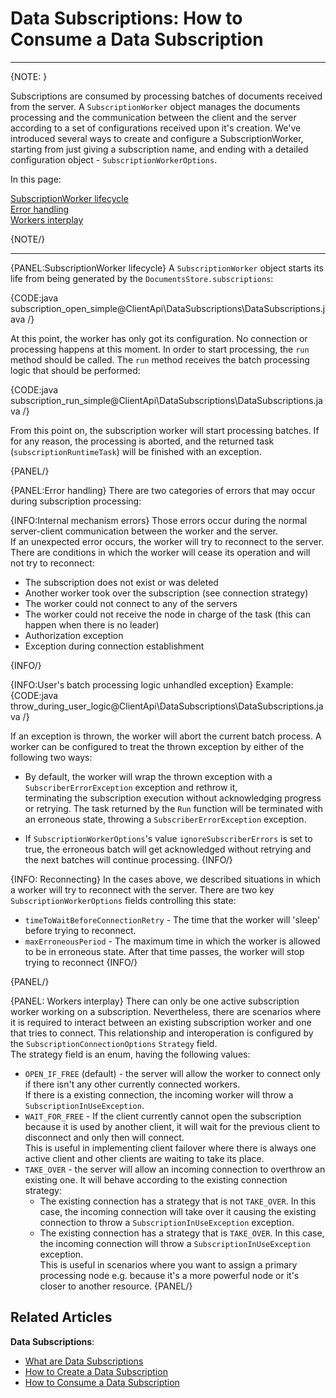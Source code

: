 # Data Subscriptions: How to Consume a Data Subscription

---

{NOTE: }

Subscriptions are consumed by processing batches of documents received from the server. 
A `SubscriptionWorker` object manages the documents processing and the communication between the client and the server according to a set of configurations received upon it's creation. 
We've introduced several ways to create and configure a SubscriptionWorker, starting from just giving a subscription name, and ending with a detailed configuration object - `SubscriptionWorkerOptions`.

In this page:

[SubscriptionWorker lifecycle](../../../client-api/data-subscriptions/consumption/how-to-consume-data-subscription#subscriptionworker-lifecycle)  
[Error handling](../../../client-api/data-subscriptions/consumption/how-to-consume-data-subscription#error-handling)  
[Workers interplay](../../../client-api/data-subscriptions/consumption/how-to-consume-data-subscription#workers-interplay)

{NOTE/}

---

{PANEL:SubscriptionWorker lifecycle}
A `SubscriptionWorker` object starts its life from being generated by the `DocumentsStore.subscriptions`:

{CODE:java subscription_open_simple@ClientApi\DataSubscriptions\DataSubscriptions.java /}

At this point, the worker has only got its configuration. No connection or processing happens at this moment. 
In order to start processing, the `run` method should be called. The `run` method receives the batch processing logic that should be performed:

{CODE:java subscription_run_simple@ClientApi\DataSubscriptions\DataSubscriptions.java /}

From this point on, the subscription worker will start processing batches. If for any reason, the processing is aborted, and the returned task (`subscriptionRuntimeTask`) will be finished with an exception.

{PANEL/}


{PANEL:Error handling}
There are two categories of errors that may occur during subscription processing:

{INFO:Internal mechanism errors}
Those errors occur during the normal server-client communication between the worker and the server.  
If an unexpected error occurs, the worker will try to reconnect to the server. There are conditions in which the worker will cease its operation and will not try to reconnect:  

* The subscription does not exist or was deleted  
* Another worker took over the subscription (see connection strategy)
* The worker could not connect to any of the servers
* The worker could not receive the node in charge of the task (this can happen when there is no leader)
* Authorization exception
* Exception during connection establishment

{INFO/}

{INFO:User's batch processing logic unhandled exception}
Example:
{CODE:java throw_during_user_logic@ClientApi\DataSubscriptions\DataSubscriptions.java /}

If an exception is thrown, the worker will abort the current batch process. 
A worker can be configured to treat the thrown exception by either of the following two ways:  

* By default, the worker will wrap the thrown exception with a `SubscriberErrorException` exception and rethrow it,  
  terminating the subscription execution without acknowledging progress or retrying. The task returned by the `Run` function will
  be terminated with an erroneous state, throwing a `SubscriberErrorException` exception.

* If `SubscriptionWorkerOptions`'s value `ignoreSubscriberErrors` is set to true, the erroneous batch will get acknowledged without retrying and the next batches will continue processing. 
{INFO/}

{INFO: Reconnecting}
In the cases above, we described situations in which a worker will try to reconnect with the server. There are two key `SubscriptionWorkerOptions` fields controlling this state:

*  `timeToWaitBeforeConnectionRetry` - The time that the worker will 'sleep' before trying to reconnect.
* `maxErroneousPeriod` - The maximum time in which the worker is allowed to be in erroneous state. After that time passes, the worker will stop trying to reconnect
{INFO/}


{PANEL/}

{PANEL: Workers interplay}
There can only be one active subscription worker working on a subscription. 
Nevertheless, there are scenarios where it is required to interact between an existing subscription worker and one that tries to connect. 
This relationship and interoperation is configured by the `SubscriptionConnectionOptions` `Strategy` field.  
The strategy field is an enum, having the following values:  

* `OPEN_IF_FREE` (default) - the server will allow the worker to connect only if there isn't any other currently connected workers.  
  If there is a existing connection, the incoming worker will throw a `SubscriptionInUseException`.  
* `WAIT_FOR_FREE` - If the client currently cannot open the subscription because it is used by another client, it will wait for the previous client to disconnect and only then will connect.  
  This is useful in implementing client failover where there is always one active client and other clients are waiting to take its place.  
* `TAKE_OVER` - the server will allow an incoming connection to overthrow an existing one. It will behave according to the existing connection strategy:
  * The existing connection has a strategy that is not `TAKE_OVER`. In this case, the incoming connection will take over it causing the existing connection to throw a `SubscriptionInUseException` exception.  
  * The existing connection has a strategy that is `TAKE_OVER`. In this case, the incoming connection will throw a `SubscriptionInUseException` exception.  
  This is useful in scenarios where you want to assign a primary processing node e.g. because it's a more powerful node or it's closer to another resource.
{PANEL/}

## Related Articles

**Data Subscriptions**:

- [What are Data Subscriptions](../../../client-api/data-subscriptions/what-are-data-subscriptions)
- [How to Create a Data Subscription](../../../client-api/data-subscriptions/creation/how-to-create-data-subscription)
- [How to Consume a Data Subscription](../../../client-api/data-subscriptions/consumption/how-to-consume-data-subscription)
